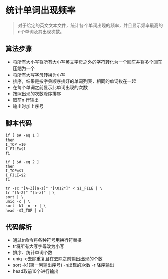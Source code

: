 # 统计单词出现频率
>对于给定的英文文本文件，统计各个单词出现的频率，并且显示频率最高的n个单词及其出现次数。

## 算法步骤
* 将所有大小写将所有大小写英文字母之外的字符转化为一个回车并将多个回车压缩为一个
* 将所有大写字母转换为小写
* 排序，结果是按字典顺序排好的单词列表，相同的单词挨在一起
*  在每个单词之前显示此单词出现的次数
* 按照出现的次数降序排序
* 取前n 行输出
* 输出时加上序号

## 脚本代码
```
if [ $# -eq 1 ]
then
I_TOP =10
I_FILE=$1
fi

if [ $# -eq 2 ]
then
I_TOP=$1
I_FILE=$2
fi

tr -sc "[A-Z][a-z]" "[\012*]" < $I_FILE | \
tr "[A-Z]" "[a-z]" | \
sort | \
uniq -c | \
sort -k1 -n -r | \
head -$I_TOP | nl
```
## 代码解析
  * 通过tr命令将各种符号用换行符替换
  * tr将所有大写字母改为小写
  * 排序、统计单词个数
  * uniq -c去除重复且在去除之前输出出现的个数
  * sort -k1(第一列输出序号) -n出现的次数 -r 降序输出
  * head取前10个进行输出
